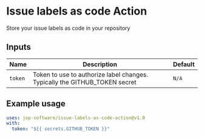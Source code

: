 # Issue labels as code Action

Store your issue labels as code in your repository

## Inputs

| Name    | Description                                                                | Default |
|---------|----------------------------------------------------------------------------|---------|
| `token` | Token to use to authorize label changes. Typically the GITHUB_TOKEN secret | `N/A`   |

## Example usage

```yaml
uses: jop-software/issue-labels-as-code-action@v1.0
with:
  token: "${{ secrets.GITHUB_TOKEN }}"
```

